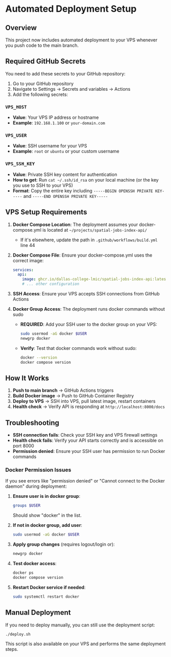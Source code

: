 # Automated Deployment Setup

## Overview
This project now includes automated deployment to your VPS whenever you push code to the main branch.

## Required GitHub Secrets

You need to add these secrets to your GitHub repository:

1. Go to your GitHub repository
2. Navigate to Settings → Secrets and variables → Actions
3. Add the following secrets:

### `VPS_HOST`
- **Value**: Your VPS IP address or hostname
- **Example**: `192.168.1.100` or `your-domain.com`

### `VPS_USER`
- **Value**: SSH username for your VPS
- **Example**: `root` or `ubuntu` or your custom username

### `VPS_SSH_KEY`
- **Value**: Private SSH key content for authentication
- **How to get**: Run `cat ~/.ssh/id_rsa` on your local machine (or the key you use to SSH to your VPS)
- **Format**: Copy the entire key including `-----BEGIN OPENSSH PRIVATE KEY-----` and `-----END OPENSSH PRIVATE KEY-----`

## VPS Setup Requirements

1. **Docker Compose Location**: The deployment assumes your docker-compose.yml is located at `~/projects/spatial-jobs-index-api/`
   - If it's elsewhere, update the path in `.github/workflows/build.yml` line 44

2. **Docker Compose File**: Ensure your docker-compose.yml uses the correct image:
   ```yaml
   services:
     api:
       image: ghcr.io/dallas-college-lmic/spatial-jobs-index-api:latest
       # ... other configuration
   ```

3. **SSH Access**: Ensure your VPS accepts SSH connections from GitHub Actions

4. **Docker Group Access**: The deployment runs docker commands without sudo
   - **REQUIRED**: Add your SSH user to the docker group on your VPS:
     ```bash
     sudo usermod -aG docker $USER
     newgrp docker
     ```
   - **Verify**: Test that docker commands work without sudo:
     ```bash
     docker --version
     docker compose version
     ```

## How It Works

1. **Push to main branch** → GitHub Actions triggers
2. **Build Docker image** → Push to GitHub Container Registry
3. **Deploy to VPS** → SSH into VPS, pull latest image, restart containers
4. **Health check** → Verify API is responding at `http://localhost:8000/docs`

## Troubleshooting

- **SSH connection fails**: Check your SSH key and VPS firewall settings
- **Health check fails**: Verify your API starts correctly and is accessible on port 8000
- **Permission denied**: Ensure your SSH user has permission to run Docker commands

### Docker Permission Issues
If you see errors like "permission denied" or "Cannot connect to the Docker daemon" during deployment:

1. **Ensure user is in docker group**:
   ```bash
   groups $USER
   ```
   Should show "docker" in the list.

2. **If not in docker group, add user**:
   ```bash
   sudo usermod -aG docker $USER
   ```

3. **Apply group changes** (requires logout/login or):
   ```bash
   newgrp docker
   ```

4. **Test docker access**:
   ```bash
   docker ps
   docker compose version
   ```

5. **Restart Docker service if needed**:
   ```bash
   sudo systemctl restart docker
   ```

## Manual Deployment

If you need to deploy manually, you can still use the deployment script:
```bash
./deploy.sh
```

This script is also available on your VPS and performs the same deployment steps.